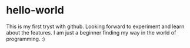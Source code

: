 # hello-world
This is my first tryst with github. Looking forward to experiment and learn about the features.
I am just a beginner finding my way in the world of programming. :)

